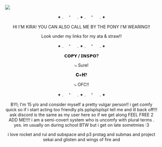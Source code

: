 ![](https://files.catbox.moe/c0im7l.png)
<p align="center"> ✦ . 　⁺ 　 . ✦ . 　⁺ 　 . ✦ </p> 


<p align="center"> HI I'M KIRA! YOU CAN ALSO CALL ME BY THE PONY I'M WEARING!!</p>
<p align="center"> Look under my links for my ata & straw!! </p>

 

<p align="center"> ✦ . 　⁺ 　 . ✦ . 　⁺ 　 . ✦ </p> 


<p align="center"> <strong> 𝗖𝗢𝗣𝗬 / 𝗜𝗡𝗦𝗣𝗢? </strong> </p>
 
<p align="center"> ⤷ Sure! </p>


<p align="center"> <strong>𝐂+𝐇? </strong> </p>

<p align="center">⤷ OFC!! </p>





<p align="center"> ✦ . 　⁺ 　 . ✦ . 　⁺ 　 . ✦ </p> 
<p align="center"> BYI; I'm 15 y/o and consider myself a pretty vulgar person!! i get comfy quick so if i start acting too friendly pls pplsplsplspl tell me and ill back off!!! ask discord is the same as my user here so if we get along FEEL FREE 2 ADD ME!!!! i am a semi-covert system who is uncomfy with plural terms . yes. im usually on during school BTW but i get on late sometmies :3 </p>
<p align="center"> i love rocket and rui and subspace and p3 protag and submas and project sekai and glisten and wings of fire and </p> 
